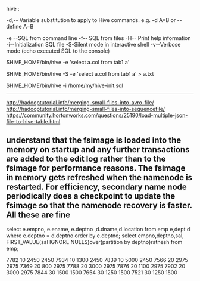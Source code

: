 hive :

-d,-- Variable substitution to apply to Hive
                                  commands. e.g. -d A=B or --define A=B

 -e --SQL from command line
 -f-- SQL from files
-H--   Print help information
 -i--Initialization SQL file
 -S-Silent mode in interactive shell
 -v--Verbose mode (echo executed SQL to the
                                  console)


$HIVE_HOME/bin/hive -e 'select a.col from tab1 a'

$HIVE_HOME/bin/hive -S -e 'select a.col from tab1 a' > a.txt


$HIVE_HOME/bin/hive -i /home/my/hive-init.sql

--------------------------------------------------------
http://hadooptutorial.info/merging-small-files-into-avro-file/
http://hadooptutorial.info/merging-small-files-into-sequencefile/
https://community.hortonworks.com/questions/25190/load-multiple-json-file-to-hive-table.html


understand that the fsimage is loaded into the memory on startup and any further transactions are added to the edit log rather than to the fsimage for performance reasons.
The fsimage in memory gets refreshed when the namenode is restarted. For efficiency, secondary name node periodically does a checkpoint to update the fsimage so that the namenode recovery is faster. All these are fine
----------------------------------------------------------------
select e.empno, e.ename, e.deptno ,d.dname,d.location from emp e,dept d where e.deptno = d.deptno order by e.deptno;
select empno,deptno,sal, FIRST_VALUE(sal IGNORE NULLS)over(partition by deptno)ratnesh from emp;

7782	10	2450	2450
7934	10	1300	2450
7839	10	5000	2450
7566	20	2975	2975
7369	20	800	2975
7788	20	3000	2975
7876	20	1100	2975
7902	20	3000	2975
7844	30	1500	1500
7654	30	1250	1500
7521	30	1250	1500
